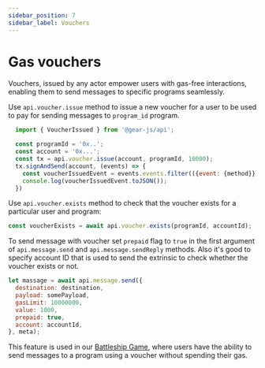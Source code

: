 ```yaml
---
sidebar_position: 7
sidebar_label: Vouchers
---
```


# Gas vouchers

Vouchers, issued by any actor empower users with gas-free interactions, enabling them to send messages to specific programs seamlessly.

Use `api.voucher.issue` method to issue a new voucher for a user to be used to pay for sending messages to `program_id` program.

```javascript
  import { VoucherIssued } from '@gear-js/api';

  const programId = '0x..';
  const account = '0x...';
  const tx = api.voucher.issue(account, programId, 10000);
  tx.signAndSend(account, (events) => {
    const voucherIssuedEvent = events.events.filter(({event: {method}}) => method === 'VoucherIssued') as VoucherIssued;
    console.log(voucherIssuedEvent.toJSON());
  })
```

Use `api.voucher.exists` method to check that the voucher exists for a particular user and program:

```javascript
const voucherExists = await api.voucher.exists(programId, accountId);
```

To send message with voucher set `prepaid` flag to `true` in the first argument of `api.message.send` and `api.message.sendReply` methods. Also it's good to specify account ID that is used to send the extrinsic to check whether the voucher exists or not.

```javascript
let massage = await api.message.send({
  destination: destination,
  payload: somePayload,
  gasLimit: 10000000,
  value: 1000,
  prepaid: true,
  account: accountId,
}, meta);
```

This feature is used in our [Battleship Game](/examples/battleship.md), where users have the ability to send messages to a program using a voucher without spending their gas.

